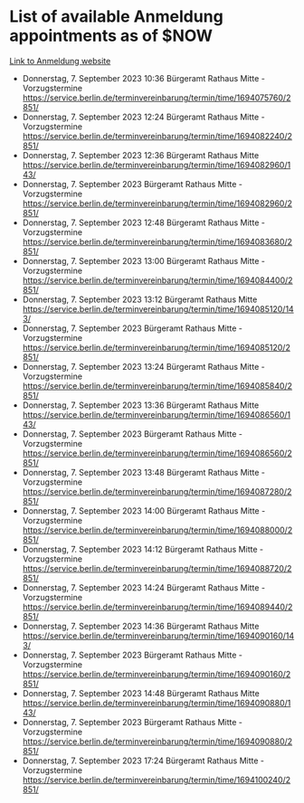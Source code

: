 # List of available Anmeldung appointments as of $NOW
[Link to Anmeldung website](https://service.berlin.de/terminvereinbarung/termin/tag.php?termin=1&anliegen[]=120686&dienstleisterlist=122210,122217,327316,122219,327312,122227,327314,122231,327346,122243,327348,122254,122252,329742,122260,329745,122262,329748,122271,327278,122273,327274,122277,327276,330436,122280,327294,122282,327290,122284,327292,122291,327270,122285,327266,122286,327264,122296,327268,150230,329760,122297,327286,122294,327284,122312,329763,122314,329775,122304,327330,122311,327334,122309,327332,317869,122281,327352,122279,329772,122283,122276,327324,122274,327326,122267,329766,122246,327318,122251,327320,122257,327322,122208,327298,122226,327300&herkunft=http%3A%2F%2Fservice.berlin.de%2Fdienstleistung%2F120686%2F)
- Donnerstag, 7. September 2023 10:36 Bürgeramt Rathaus Mitte - Vorzugstermine https://service.berlin.de/terminvereinbarung/termin/time/1694075760/2851/
- Donnerstag, 7. September 2023 12:24 Bürgeramt Rathaus Mitte - Vorzugstermine https://service.berlin.de/terminvereinbarung/termin/time/1694082240/2851/
- Donnerstag, 7. September 2023 12:36 Bürgeramt Rathaus Mitte https://service.berlin.de/terminvereinbarung/termin/time/1694082960/143/
- Donnerstag, 7. September 2023  Bürgeramt Rathaus Mitte - Vorzugstermine https://service.berlin.de/terminvereinbarung/termin/time/1694082960/2851/
- Donnerstag, 7. September 2023 12:48 Bürgeramt Rathaus Mitte - Vorzugstermine https://service.berlin.de/terminvereinbarung/termin/time/1694083680/2851/
- Donnerstag, 7. September 2023 13:00 Bürgeramt Rathaus Mitte - Vorzugstermine https://service.berlin.de/terminvereinbarung/termin/time/1694084400/2851/
- Donnerstag, 7. September 2023 13:12 Bürgeramt Rathaus Mitte https://service.berlin.de/terminvereinbarung/termin/time/1694085120/143/
- Donnerstag, 7. September 2023  Bürgeramt Rathaus Mitte - Vorzugstermine https://service.berlin.de/terminvereinbarung/termin/time/1694085120/2851/
- Donnerstag, 7. September 2023 13:24 Bürgeramt Rathaus Mitte - Vorzugstermine https://service.berlin.de/terminvereinbarung/termin/time/1694085840/2851/
- Donnerstag, 7. September 2023 13:36 Bürgeramt Rathaus Mitte https://service.berlin.de/terminvereinbarung/termin/time/1694086560/143/
- Donnerstag, 7. September 2023  Bürgeramt Rathaus Mitte - Vorzugstermine https://service.berlin.de/terminvereinbarung/termin/time/1694086560/2851/
- Donnerstag, 7. September 2023 13:48 Bürgeramt Rathaus Mitte - Vorzugstermine https://service.berlin.de/terminvereinbarung/termin/time/1694087280/2851/
- Donnerstag, 7. September 2023 14:00 Bürgeramt Rathaus Mitte - Vorzugstermine https://service.berlin.de/terminvereinbarung/termin/time/1694088000/2851/
- Donnerstag, 7. September 2023 14:12 Bürgeramt Rathaus Mitte - Vorzugstermine https://service.berlin.de/terminvereinbarung/termin/time/1694088720/2851/
- Donnerstag, 7. September 2023 14:24 Bürgeramt Rathaus Mitte - Vorzugstermine https://service.berlin.de/terminvereinbarung/termin/time/1694089440/2851/
- Donnerstag, 7. September 2023 14:36 Bürgeramt Rathaus Mitte https://service.berlin.de/terminvereinbarung/termin/time/1694090160/143/
- Donnerstag, 7. September 2023  Bürgeramt Rathaus Mitte - Vorzugstermine https://service.berlin.de/terminvereinbarung/termin/time/1694090160/2851/
- Donnerstag, 7. September 2023 14:48 Bürgeramt Rathaus Mitte https://service.berlin.de/terminvereinbarung/termin/time/1694090880/143/
- Donnerstag, 7. September 2023  Bürgeramt Rathaus Mitte - Vorzugstermine https://service.berlin.de/terminvereinbarung/termin/time/1694090880/2851/
- Donnerstag, 7. September 2023 17:24 Bürgeramt Rathaus Mitte - Vorzugstermine https://service.berlin.de/terminvereinbarung/termin/time/1694100240/2851/
